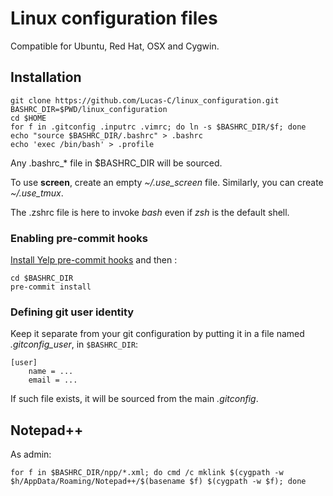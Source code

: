 Linux configuration files
=========================

Compatible for Ubuntu, Red Hat, OSX and Cygwin.


## Installation

    git clone https://github.com/Lucas-C/linux_configuration.git
    BASHRC_DIR=$PWD/linux_configuration
    cd $HOME
    for f in .gitconfig .inputrc .vimrc; do ln -s $BASHRC_DIR/$f; done
    echo "source $BASHRC_DIR/.bashrc" > .bashrc
    echo 'exec /bin/bash' > .profile

Any .bashrc_* file in $BASHRC_DIR will be sourced.

To use **screen**, create an empty *~/.use_screen* file. Similarly, you can create *~/.use_tmux*.

The .zshrc file is here to invoke _bash_ even if _zsh_ is the default shell.

### Enabling pre-commit hooks

[Install Yelp pre-commit hooks](http://pre-commit.com/#install) and then :

    cd $BASHRC_DIR
    pre-commit install

### Defining git user identity

Keep it separate from your git configuration by putting it in a file named _.gitconfig_user_, in `$BASHRC_DIR`:

    [user]
        name = ...
        email = ...

If such file exists, it will be sourced from the main _.gitconfig_.


## Notepad++

As admin:

    for f in $BASHRC_DIR/npp/*.xml; do cmd /c mklink $(cygpath -w $h/AppData/Roaming/Notepad++/$(basename $f) $(cygpath -w $f); done

<!--
#### ToDo ####

Move all .* files in a subdir.
-->
